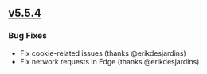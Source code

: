 ## [v5.5.4](https://github.com/honestbleeps/Reddit-Enhancement-Suite/releases/v5.5.4)


### Bug Fixes

- Fix cookie-related issues (thanks @erikdesjardins)
- Fix network requests in Edge (thanks @erikdesjardins)
